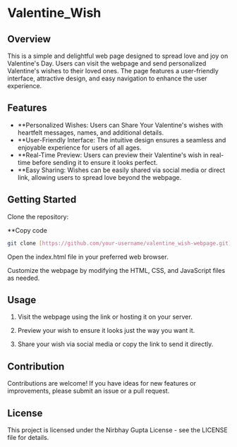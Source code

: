 # Valentine_Wish
## Overview
This is a simple and delightful web page designed to spread love and joy on Valentine's Day. Users can visit the webpage and send personalized Valentine's wishes to their loved ones. The page features a user-friendly interface, attractive design, and easy navigation to enhance the user experience.

## Features
- **Personalized Wishes: Users can Share Your Valentine's wishes with heartfelt messages, names, and additional details.
- **User-Friendly Interface: The intuitive design ensures a seamless and enjoyable experience for users of all ages.
- **Real-Time Preview: Users can preview their Valentine's wish in real-time before sending it to ensure it looks perfect.
- **Easy Sharing: Wishes can be easily shared via social media or direct link, allowing users to spread love beyond the webpage.
## Getting Started
Clone the repository:


**Copy code
```bash
git clone [https://github.com/your-username/valentine_wish-webpage.git](#)
```
Open the index.html file in your preferred web browser.


Customize the webpage by modifying the HTML, CSS, and JavaScript files as needed.

## Usage
1. Visit the webpage using the link or hosting it on your server.

2. Preview your wish to ensure it looks just the way you want it.

3. Share your wish via social media or copy the link to send it directly.

## Contribution
Contributions are welcome! If you have ideas for new features or improvements, please submit an issue or a pull request.

## License
This project is licensed under the Nirbhay Gupta License - see the LICENSE file for details.

